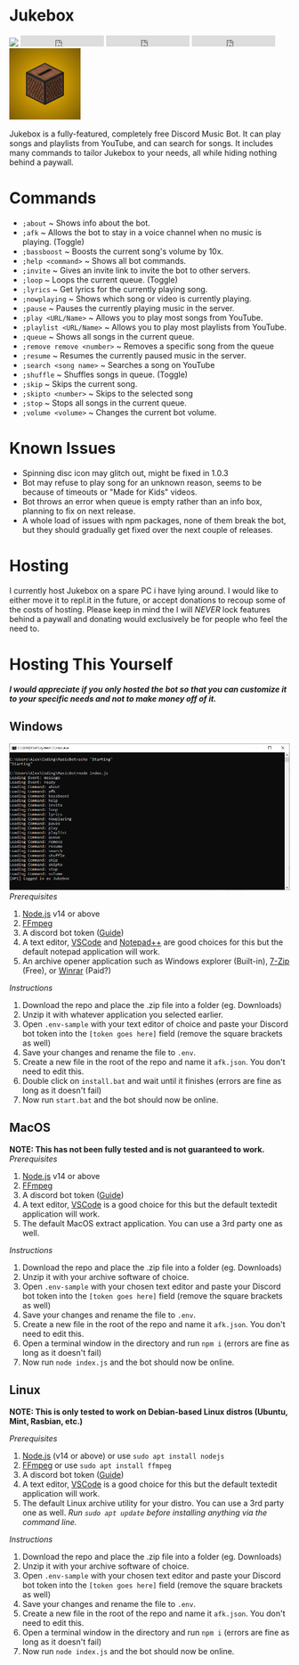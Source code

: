 # Jukebox
<img src="https://travis-ci.com/asavage7/Jukebox.svg?branch=main">
<iframe src="https://ghbtns.com/github-btn.html?user=twbs&repo=bootstrap&type=star&count=true&size=large" frameborder="0" scrolling="0" width="150" height="20" title="GitHub"></iframe>
<iframe src="https://ghbtns.com/github-btn.html?user=twbs&repo=bootstrap&type=watch&count=true&v=2" frameborder="0" scrolling="0" width="150" height="20" title="GitHub"></iframe>
<iframe src="https://ghbtns.com/github-btn.html?user=twbs&repo=bootstrap&type=fork&count=true" frameborder="0" scrolling="0" width="150" height="20" title="GitHub"></iframe>
<img src="https://raw.githubusercontent.com/asavage7/Jukebox/main/assets/logo.png" width=128>

Jukebox is a fully-featured, completely free Discord Music Bot. It can play songs and playlists from YouTube, and can search for songs. It includes many commands to tailor Jukebox to your needs, all while hiding nothing behind a paywall.

# Commands
- `;about` ~ Shows info about the bot. 
- `;afk` ~ Allows the bot to stay in a voice channel when no music is playing. (Toggle)
- `;bassboost` ~ Boosts the current song's volume by 10x. 
- `;help <command>` ~ Shows all bot commands. 
- `;invite` ~ Gives an invite link to invite the bot to other servers. 
- `;loop` ~ Loops the current queue. (Toggle) 
- `;lyrics` ~ Get lyrics for the currently playing song. 
- `;nowplaying` ~ Shows which song or video is currently playing. 
- `;pause` ~ Pauses the currently playing music in the server. 
- `;play <URL/Name>` ~ Allows you to play most songs from YouTube. 
- `;playlist <URL/Name>` ~ Allows you to play most playlists from YouTube. 
- `;queue` ~ Shows all songs in the current queue. 
- `;remove remove <number>` ~ Removes a specific song from the queue 
- `;resume` ~ Resumes the currently paused music in the server. 
- `;search <song name>` ~ Searches a song on YouTube
- `;shuffle` ~ Shuffles songs in queue. (Toggle) 
- `;skip` ~ Skips the current song. 
- `;skipto <number>` ~ Skips to the selected song 
- `;stop` ~ Stops all songs in the current queue. 
- `;volume <volume>` ~ Changes the current bot volume.

# Known Issues

 - Spinning disc icon may glitch out, might be fixed in 1.0.3
 - Bot may refuse to play song for an unknown reason, seems to be because of timeouts or "Made for Kids" videos.
 - Bot throws an error when queue is empty rather than an info box, planning to fix on next release.
 - A whole load of issues with npm packages, none of them break the bot, but they should gradually get fixed over the next couple of releases.
 
 # Hosting
 I currently host Jukebox on a spare PC i have lying around. I would like to either move it to repl.it in the future, or accept donations to recoup some of the costs of hosting. Please keep in mind the I will *NEVER* lock features behind a paywall and donating would exclusively be for people who feel the need to.

# Hosting This Yourself

***I would appreciate if you only hosted the bot so that you can customize it to your specific needs and not to make money off of it.***

## **Windows**
![Windows CMD prompt (start.bat)](https://raw.githubusercontent.com/asavage7/Jukebox/main/assets/windows.png)
	*Prerequisites*
 1. [Node.js](nodejs.org) v14 or above
 2. [FFmpeg](https://www.ffmpeg.org/download.html)
 3. A discord bot token ([Guide](https://www.writebots.com/discord-bot-token/))
 4. A text editor, [VSCode](https://code.visualstudio.com/) and [Notepad++](https://notepad-plus-plus.org) are good choices for this but the default notepad application will work.
 5. An archive opener application such as Windows explorer (Built-in), [7-Zip](https://www.7-zip.org/) (Free), or [Winrar](https://www.win-rar.com) (Paid?)

*Instructions*

1. Download the repo and place the .zip file into a folder (eg. Downloads)
2. Unzip it with whatever application you selected earlier.
3. Open `.env-sample` with your text editor of choice and paste your Discord bot token into the `[token goes here]` field (remove the square brackets as well)
4. Save your changes and rename the file to `.env`.
5. Create a new file in the root of the repo and name it `afk.json`. You don't need to edit this.
6. Double click on `install.bat` and wait until it finishes (errors are fine as long as it doesn't fail)
7. Now run `start.bat` and the bot should now be online.



## **MacOS**
**NOTE: This has not been fully tested and is not guaranteed to work.**
	*Prerequisites*
 1. [Node.js](nodejs.org) v14 or above
 2. [FFmpeg](https://www.ffmpeg.org/download.html)
 3. A discord bot token ([Guide](https://www.writebots.com/discord-bot-token/))
 4. A text editor, [VSCode](https://code.visualstudio.com/) is a good choice for this but the default textedit application will work.
 5. The default MacOS extract application. You can use a 3rd party one as well.

*Instructions*

1. Download the repo and place the .zip file into a folder (eg. Downloads)
2. Unzip it with your archive software of choice.
3. Open `.env-sample` with your chosen text editor and paste your Discord bot token into the `[token goes here]` field (remove the square brackets as well)
4. Save your changes and rename the file to `.env`.
5. Create a new file in the root of the repo and name it `afk.json`. You don't need to edit this.
6. Open a terminal window in the directory and run `npm i` (errors are fine as long as it doesn't fail)
7. Now run `node index.js` and the bot should now be online.

## **Linux**
**NOTE: This is only tested to work on Debian-based Linux distros (Ubuntu, Mint, Rasbian, etc.)**

*Prerequisites*
 1. [Node.js](nodejs.org) (v14 or above) or use `sudo apt install nodejs`
 2. [FFmpeg](https://www.ffmpeg.org/download.html) or use `sudo apt install ffmpeg`
 3. A discord bot token ([Guide](https://www.writebots.com/discord-bot-token/))
 4. A text editor, [VSCode](https://code.visualstudio.com/) is a good choice for this but the default textedit application will work.
 5. The default Linux archive utility for your distro. You can use a 3rd party one as well.
 *Run `sudo apt update` before installing anything via the command line.*

*Instructions*

1. Download the repo and place the .zip file into a folder (eg. Downloads)
2. Unzip it with your archive software of choice.
3. Open `.env-sample` with your chosen text editor and paste your Discord bot token into the `[token goes here]` field (remove the square brackets as well)
4. Save your changes and rename the file to `.env`.
5. Create a new file in the root of the repo and name it `afk.json`. You don't need to edit this.
7. Open a terminal window in the directory and run `npm i` (errors are fine as long as it doesn't fail)
8. Now run `node index.js` and the bot should now be online.
